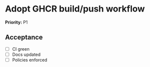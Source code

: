 # Adopt GHCR build/push workflow

**Priority:** P1

## Acceptance

- [ ] CI green
- [ ] Docs updated
- [ ] Policies enforced
